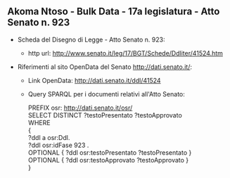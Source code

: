## Akoma Ntoso - Bulk Data - 17a legislatura - Atto Senato n. 923 ##

* Scheda del Disegno di Legge - Atto Senato n. 923:
	* http url: http://www.senato.it/leg/17/BGT/Schede/Ddliter/41524.htm

* Riferimenti al sito OpenData del Senato http://dati.senato.it/:
	* Link OpenData: http://dati.senato.it/ddl/41524
	* Query SPARQL per i documenti relativi all'Atto Senato:

        PREFIX osr: <http://dati.senato.it/osr/>  
		SELECT DISTINCT ?testoPresentato ?testoApprovato  
		WHERE  
		{  
		    ?ddl a osr:Ddl.  
		    ?ddl osr:idFase 923 .  
		    OPTIONAL { ?ddl osr:testoPresentato ?testoPresentato }  
		    OPTIONAL { ?ddl osr:testoApprovato ?testoApprovato }  
		}
		